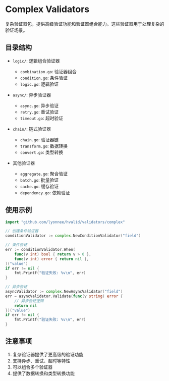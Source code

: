 # Complex Validators

复杂验证器包，提供高级验证功能和验证器组合能力。这些验证器用于处理复杂的验证场景。

## 目录结构

- `logic/`: 逻辑组合验证器
  - `combination.go`: 验证器组合
  - `condition.go`: 条件验证
  - `logic.go`: 逻辑验证

- `async/`: 异步验证器
  - `async.go`: 异步验证
  - `retry.go`: 重试验证
  - `timeout.go`: 超时验证

- `chain/`: 链式验证器
  - `chain.go`: 验证器链
  - `transform.go`: 数据转换
  - `convert.go`: 类型转换

- 其他验证器
  - `aggregate.go`: 聚合验证
  - `batch.go`: 批量验证
  - `cache.go`: 缓存验证
  - `dependency.go`: 依赖验证

## 使用示例

```go
import "github.com/lyonnee/hvalid/validators/complex"

// 创建条件验证器
conditionValidator := complex.NewConditionValidator("field")

// 条件验证
err := conditionValidator.When(
    func(v int) bool { return v > 0 },
    func(v int) error { return nil },
)("value")
if err != nil {
    fmt.Printf("验证失败: %v\n", err)
}

// 异步验证
asyncValidator := complex.NewAsyncValidator("field")
err = asyncValidator.Validate(func(v string) error {
    // 异步验证逻辑
    return nil
})("value")
if err != nil {
    fmt.Printf("验证失败: %v\n", err)
}
```

## 注意事项

1. 复杂验证器提供了更高级的验证功能
2. 支持异步、重试、超时等特性
3. 可以组合多个验证器
4. 提供了数据转换和类型转换功能 